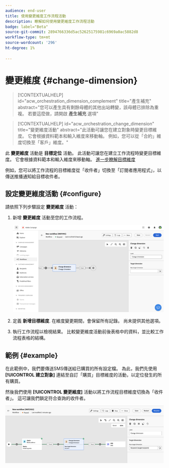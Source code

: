 ```yaml
---
audience: end-user
title: 使用變更維度工作流程活動
description: 瞭解如何使用變更維度工作流程活動
badge: label="Beta"
source-git-commit: 2894766336d5ac52625175981c6969a0ac5882d8
workflow-type: tm+mt
source-wordcount: '296'
ht-degree: 1%

---
```



# 變更維度 {#change-dimension}

>[!CONTEXTUALHELP]
>id="acw_orchestration_dimension_complement"
>title="產生補充"
>abstract="您可以產生具有剩餘母體的其他出站轉變，該母體已排除為重複。 若要這麼做，請開啟 **產生補充** 選項"

>[!CONTEXTUALHELP]
>id="acw_orchestration_change_dimension"
>title="變更維度活動"
>abstract="此活動可讓您在建立對象時變更目標維度。 它會根據資料範本和輸入維度來移動軸。 例如，您可以從「合約」維度切換至「客戶」維度。"

此 **變更維度** 活動是 **目標定位** 活動。 此活動可讓您在建立工作流程時變更目標維度。 它會根據資料範本和輸入維度來移動軸。 [進一步瞭解目標維度](../../audience/about-recipients.md#targeting-dimensions)

例如，您可以將工作流程的目標維度從「收件者」切換至「訂閱者應用程式」，以傳送推播通知給目標收件者。

## 設定變更維度活動 {#configure}

請依照下列步驟設定 **變更維度** 活動：

1. 新增 **變更維度** 活動至您的工作流程。

   ![](../assets/workflow-change-dimension.png)

1. 定義 **新增目標維度**. 在維度變更期間，會保留所有記錄。 尚未提供其他選項。

1. 執行工作流程以檢視結果。 比較變更維度活動前後表格中的資料，並比較工作流程表格的結構。

## 範例 {#example}

在此範例中，我們要傳送SMS傳送給已購買的所有設定檔。 為此，我們先使用 **[!UICONTROL 建立對象]** 連結至自訂「購買」目標維度的活動，以定位發生的所有購買。

然後我們使用 **[!UICONTROL 變更維度]** 活動以將工作流程目標維度切換為「收件者」。 這可讓我們鎖定符合查詢的收件者。

![](../assets/workflow-change-dimension-example.png)
